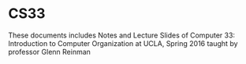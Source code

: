 # CS33
These documents includes Notes and Lecture Slides of 
Computer 33: Introduction to Computer Organization at UCLA, Spring 2016
taught by professor Glenn Reinman


